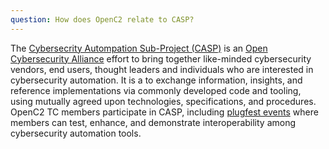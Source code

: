 ```yaml
---
question: How does OpenC2 relate to CASP?
---
```


The [Cybersecrity Autompation Sub-Project
(CASP)](https://opencybersecurityalliance.org/casp/) is an [Open
Cybersecurity Alliance](https://opencybersecurityalliance.org/)
effort to bring together like-minded cybersecurity vendors, end
users, thought leaders and individuals who are interested in
cybersecurity automation.  It is a to exchange information,
insights, and reference implementations via commonly developed
code and tooling, using mutually agreed upon technologies,
specifications, and procedures. OpenC2 TC members participate in
CASP, including 
[plugfest events](https://github.com/opencybersecurityalliance/casp/tree/main/Plugfests)
where members can test, enhance, and demonstrate interoperability
among cybersecurity automation tools.
